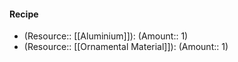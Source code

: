 #### Recipe
- (Resource:: [[Aluminium]]): (Amount:: 1)
- (Resource:: [[Ornamental Material]]): (Amount:: 1)
